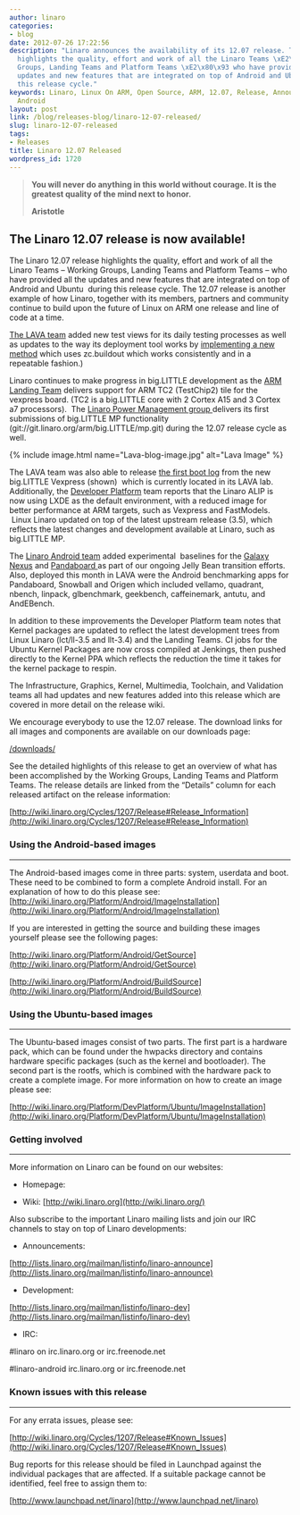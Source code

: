 ```yaml
---
author: linaro
categories:
- blog
date: 2012-07-26 17:22:56
description: "Linaro announces the availability of its 12.07 release. This release
  highlights the quality, effort and work of all the Linaro Teams \xE2\x80\x93 Working
  Groups, Landing Teams and Platform Teams \xE2\x80\x93 who have provided all the
  updates and new features that are integrated on top of Android and Ubuntu during
  this release cycle."
keywords: Linaro, Linux On ARM, Open Source, ARM, 12.07, Release, Announcement, Ubuntu,
  Android
layout: post
link: /blog/releases-blog/linaro-12-07-released/
slug: linaro-12-07-released
tags:
- Releases
title: Linaro 12.07 Released
wordpress_id: 1720
---
```


> **You will never do anything in this world without courage. It is the greatest quality of the mind next to honor.**
>
> **Aristotle**

## The Linaro 12.07 release is now available!

The Linaro 12.07 release highlights the quality, effort and work of all the Linaro Teams – Working Groups, Landing Teams and Platform Teams – who have provided all the updates and new features that are integrated on top of Android and Ubuntu  during this release cycle. The 12.07 release is another example of how Linaro, together with its members, partners and community continue to build upon the future of Linux on ARM one release and line of code at a time.

[The LAVA team](/about/) added new test views for its daily testing processes as well as updates to the way its deployment tool works by [implementing a new method](/blog/lava-deployment-improvements/) which uses zc.buildout which works consistently and in a repeatable fashion.[](/blog/lava-deployment-improvements/))

Linaro continues to make progress in big.LITTLE development as the [ARM Landing Team](/about/) delivers support for ARM TC2 (TestChip2) tile for the vexpress board. (TC2 is a big.LITTLE core with 2 Cortex A15 and 3 Cortex a7 processors).  The [Linaro Power Management group ](/about/) delivers its first submissions of big.LITTLE MP functionality (git://git.linaro.org/arm/big.LITTLE/mp.git) during the 12.07 release cycle as well.

{% include image.html name="Lava-blog-image.jpg" alt="Lava Image" %}

The LAVA team was also able to release [the first boot log](https://plus.google.com/u/0/118153619948280443975/posts/V2dzB1PnP4r) from the new big.LITTLE Vexpress (shown)  which is currently located in its LAVA lab. Additionally, the [Developer Platform](https://wiki.linaro.org/Platform/DevPlatform) team reports that the Linaro ALIP is now using LXDE as the default environment, with a reduced image for better performance at ARM targets, such as Vexpress and FastModels.  Linux Linaro updated on top of the latest upstream release (3.5), which reflects the latest changes and development available at Linaro, such as big.LITTLE MP.

The [Linaro Android team](https://wiki.linaro.org/Platform/Android) added experimental  baselines for the [Galaxy Nexus](https://android-build.linaro.org/builds/~linaro-android/galaxynexus-jb-gcc47-aosp-blob/) and [Pandaboard ](https://android-build.linaro.org/builds/~linaro-android/panda-jb-gcc47-tilt-tracking-blob/)as part of our ongoing Jelly Bean transition efforts. Also, deployed this month in LAVA were the Android benchmarking apps for Pandaboard, Snowball and Origen which included vellamo, quadrant, nbench, linpack, glbenchmark, geekbench, caffeinemark, antutu, and AndEBench.

In addition to these improvements the Developer Platform team notes that Kernel packages are updated to reflect the latest development trees from Linux Linaro (lct/ll-3.5 and llt-3.4) and the Landing Teams. CI jobs for the Ubuntu Kernel Packages are now cross compiled at Jenkings, then pushed directly to the Kernel PPA which reflects the reduction the time it takes for the kernel package to respin.

The Infrastructure, Graphics, Kernel, Multimedia, Toolchain, and Validation teams all had updates and new features added into this release which are covered in more detail on the release wiki.

We encourage everybody to use the 12.07 release. The download links for all images and components are available on our downloads page:

[/downloads/](/downloads/)

See the detailed highlights of this release to get an overview of what has been accomplished by the Working Groups, Landing Teams and Platform Teams. The release details are linked from the “Details” column for each released artifact on the release information:

[http://wiki.linaro.org/Cycles/1207/Release#Release_Information](http://wiki.linaro.org/Cycles/1207/Release#Release_Information)

### Using the Android-based images

* * *

The Android-based images come in three parts: system, userdata and boot. These need to be combined to form a complete Android install. For an explanation of how to do this please see:
[http://wiki.linaro.org/Platform/Android/ImageInstallation](http://wiki.linaro.org/Platform/Android/ImageInstallation)

If you are interested in getting the source and building these images yourself please see the following pages:

[http://wiki.linaro.org/Platform/Android/GetSource](http://wiki.linaro.org/Platform/Android/GetSource)

[http://wiki.linaro.org/Platform/Android/BuildSource](http://wiki.linaro.org/Platform/Android/BuildSource)

### Using the Ubuntu-based images

* * *

The Ubuntu-based images consist of two parts. The first part is a hardware pack, which can be found under the hwpacks directory and contains hardware specific packages (such as the kernel and bootloader). The second part is the rootfs, which is combined with the hardware pack to create a complete image. For more information on how to create an image please see:

[http://wiki.linaro.org/Platform/DevPlatform/Ubuntu/ImageInstallation](http://wiki.linaro.org/Platform/DevPlatform/Ubuntu/ImageInstallation)


### Getting involved

* * *


More information on Linaro can be found on our websites:

* Homepage: [](/)

* Wiki: [http://wiki.linaro.org](http://wiki.linaro.org/)

Also subscribe to the important Linaro mailing lists and join our IRC channels to stay on top of Linaro developments:

* Announcements:

[http://lists.linaro.org/mailman/listinfo/linaro-announce](http://lists.linaro.org/mailman/listinfo/linaro-announce)

* Development:

[http://lists.linaro.org/mailman/listinfo/linaro-dev](http://lists.linaro.org/mailman/listinfo/linaro-dev)
* IRC:

#linaro on irc.linaro.org or irc.freenode.net

#linaro-android irc.linaro.org or irc.freenode.net


### Known issues with this release

* * *

For any errata issues, please see:

[http://wiki.linaro.org/Cycles/1207/Release#Known_Issues](http://wiki.linaro.org/Cycles/1207/Release#Known_Issues)

Bug reports for this release should be filed in Launchpad against the individual packages that are affected. If a suitable package cannot be identified, feel free to assign them to:

[http://www.launchpad.net/linaro](http://www.launchpad.net/linaro)